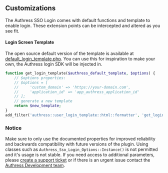 ## Customizations ##

The Authress SSO Login comes with default functions and template to enable login. These extension points can be intercepted and altered as you see fit.

#### Login Screen Template ####
The open source default version of the template is available at [default_login_template.php](../templates/authress-login-form.php). You can use this for inspiration to make your own, the Authress login SDK will be injected in.

```php
function get_login_template($authress_default_template, $options) {
    // $options properties:
    // $options = [
    //     'custom_domain' => 'https://your-domain.com',
    //     'application_id' => 'app_authress_application_id'
    // ];
    // generate a new template
    return $new_template;
}
add_filter('authress::user_login_template::html::formatter', 'get_login_template');
```

### Notice ###
Make sure to only use the documented properties for improved reliability and backwards compatibility with future versions of the plugin. Using classes such as `Authress_Sso_Login_Options::Instance()` is not permitted and it's usage is not stable. If you need access to additional parameters, please [create a support ticket](https://wordpress.org/support/plugin/authress/) or if there is an urgent issue contact the [Authress Development team](https://authress.io/app/#/support).